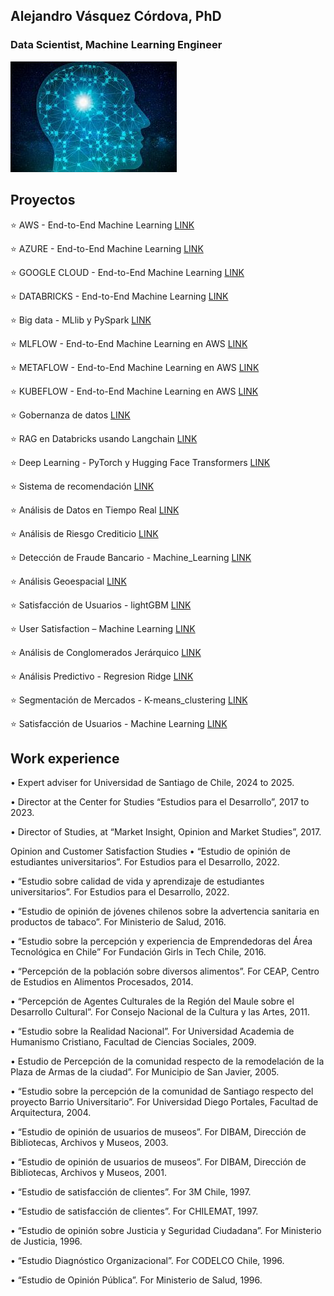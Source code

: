 ## Alejandro Vásquez Córdova, PhD
### Data Scientist, Machine Learning Engineer

![imagen](docs/assets/images/brain_small.jpg)

## Proyectos

⭐️ AWS - End-to-End Machine Learning                   [LINK](https://alejandrosvc.github.io/AWS--End_to_End_Machine_Learning/)

⭐️ AZURE - End-to-End Machine Learning                 [LINK](https://alejandrosvc.github.io/AZURE--End_to_End_Machine_Learning/)

⭐️ GOOGLE CLOUD - End-to-End Machine Learning          [LINK](https://alejandrosvc.github.io/GOOGLE_CLOUD--End_to_End_Machine_Learning/)

⭐️ DATABRICKS - End-to-End Machine Learning            [LINK](https://alejandrosvc.github.io/Databricks--End_to_End_Machine_Learning/)

⭐️ Big data - MLlib y PySpark                          [LINK](https://alejandrosvc.github.io/Bigdata_PySpark/)

⭐️ MLFLOW - End-to-End Machine Learning en AWS         [LINK](https://alejandrosvc.github.io/MLFLOW--End_to_End_Machine_Learning_en_AWS/)

⭐️ METAFLOW - End-to-End Machine Learning en AWS       [LINK](https://alejandrosvc.github.io/METAFLOW----End_to_End_Machine_Learning_en_AWS/)

⭐️ KUBEFLOW - End-to-End Machine Learning en AWS       [LINK](https://alejandrosvc.github.io/KUBEFLOW--End_to_End_Machine_Learning_en_AWS/)

⭐️ Gobernanza de datos                                 [LINK](https://alejandrosvc.github.io/Gobernanza_de_Datos/)

⭐️ RAG en Databricks usando Langchain                  [LINK](https://alejandrosvc.github.io/RAG_en_Databricks_usando_Langchain/)

⭐️ Deep Learning - PyTorch y Hugging Face Transformers [LINK](https://alejandrosvc.github.io/DeepLearning--Analisis_de_Sentimiento_usando_PyTorch_y_Transformers/)

⭐️ Sistema de recomendación                            [LINK](https://alejandrosvc.github.io/Sistema_de_Recomendacion/)

⭐️ Análisis de Datos en Tiempo Real                    [LINK](https://alejandrosvc.github.io/Analisis_de_Datos_en_Tiempo_Real/)

⭐️ Análisis de Riesgo Crediticio                       [LINK](https://alejandrosvc.github.io/Analisis_de_Riesgo_Crediticio/)

⭐️ Detección de Fraude Bancario - Machine_Learning     [LINK](https://alejandrosvc.github.io/Deteccion_de_Fraude_Bancario--Machine_Learning/)

⭐️ Análisis Geoespacial                                [LINK](https://alejandrosvc.github.io/Analisis_Geoespacial/)

⭐️ Satisfacción de Usuarios - lightGBM                 [LINK](https://alejandrosvc.github.io/Satisfaccion_de_Usuarios--lightGBM/)

⭐️ User Satisfaction – Machine Learning                [LINK](https://tinyurl.com/UserSatLightGBM/)

⭐️ Análisis de Conglomerados Jerárquico                [LINK](https://alejandrosvc.github.io/Analisis_de_Conglomerados_Jerarquico/)

⭐️ Análisis Predictivo - Regresion Ridge               [LINK](https://alejandrosvc.github.io/Analisis_Predictivo--Regresion_Ridge/)

⭐️ Segmentación de Mercados - K-means_clustering       [LINK](https://alejandrosvc.github.io/Segmentacion_de_Mercados---K-means_clustering/)

⭐️ Satisfacción de Usuarios - Machine Learning         [LINK](https://alejandrosvc.github.io/Satisfaccion_de_Usuarios--Machine_Learning/)

## Work experience

• Expert adviser for Universidad de Santiago de Chile, 2024 to 2025.

• Director at the Center for Studies “Estudios para el Desarrollo”, 2017 to 2023.

• Director of Studies, at “Market Insight, Opinion and Market Studies”, 2017.

Opinion and Customer Satisfaction Studies
• “Estudio de opinión de estudiantes universitarios”.
For Estudios para el Desarrollo, 2022.

• “Estudio sobre calidad de vida y aprendizaje de estudiantes universitarios”.
For Estudios para el Desarrollo, 2022.

• “Estudio de opinión de jóvenes chilenos sobre la advertencia sanitaria en productos de tabaco”.
For Ministerio de Salud, 2016.

• “Estudio sobre la percepción y experiencia de Emprendedoras del Área Tecnológica en Chile”
For Fundación Girls in Tech Chile, 2016.

• “Percepción de la población sobre diversos alimentos”.
For CEAP, Centro de Estudios en Alimentos Procesados, 2014.

• “Percepción de Agentes Culturales de la Región del Maule sobre el Desarrollo Cultural”.
For Consejo Nacional de la Cultura y las Artes, 2011.

• “Estudio sobre la Realidad Nacional”.
For Universidad Academia de Humanismo Cristiano, Facultad de Ciencias Sociales, 2009.

• Estudio de Percepción de la comunidad respecto de la remodelación de la Plaza de Armas de la ciudad”.
For Municipio de San Javier, 2005.

• “Estudio sobre la percepción de la comunidad de Santiago respecto del proyecto Barrio Universitario”.
For Universidad Diego Portales, Facultad de Arquitectura, 2004.

• “Estudio de opinión de usuarios de museos”.
For DIBAM, Dirección de Bibliotecas, Archivos y Museos, 2003.

• “Estudio de opinión de usuarios de museos”.
For DIBAM, Dirección de Bibliotecas, Archivos y Museos, 2001.

• “Estudio de satisfacción de clientes”.
For 3M Chile, 1997.

• “Estudio de satisfacción de clientes”.
For CHILEMAT, 1997.

• “Estudio de opinión sobre Justicia y Seguridad Ciudadana”.
For Ministerio de Justicia, 1996.

• “Estudio Diagnóstico Organizacional”.
For CODELCO Chile, 1996.

• “Estudio de Opinión Pública”.
For Ministerio de Salud, 1996.
